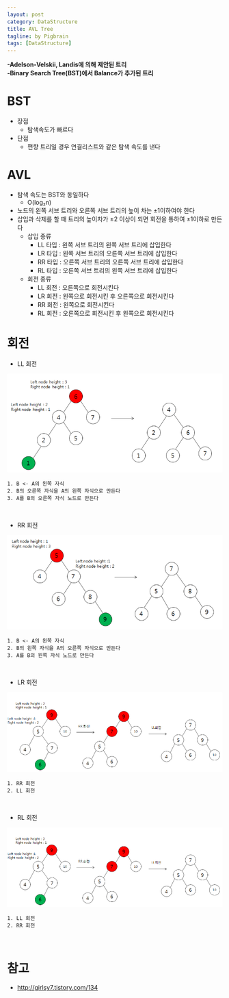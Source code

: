 ```yaml
---
layout: post
category: DataStructure
title: AVL Tree
tagline: by Pigbrain
tags: [DataStructure]
---
```


<!--more-->

**-Adelson-Velskii, Landis에 의해 제안된 트리**  
**-Binary Search Tree(BST)에서 Balance가 추가된 트리**    

# BST  
* 장점  
	* 탐색속도가 빠르다  
* 단점  
	* 편향 트리일 경우 연결리스트와 같은 탐색 속도를 낸다  

# AVL
* 탐색 속도는 BST와 동일하다 
	* O(log₂n)   
* 노드의 왼쪽 서브 트리와 오른쪽 서브 트리의 높이 차는 ±1이하여야 한다  
* 삽입과 삭제를 할 때 트리의 높이차가 ±2 이상이 되면 회전을 통하여 ±1이하로 만든다  
	* 삽입 종류  
		* LL 타입 : 왼쪽 서브 트리의 왼쪽 서브 트리에 삽입한다  
		* LR 타입 : 왼쪽 서브 트리의 오른쪽 서브 트리에 삽입한다 
		* RR 타입 : 오른쪽 서브 트리의 오른쪽 서브 트리에 삽입한다 
		* RL 타입 : 오른쪽 서브 트리의 왼쪽 서브 트리에 삽입한다 
	* 회전 종류     
		* LL 회전 : 오른쪽으로 회전시킨다    
		* LR 회전 : 왼쪽으로 회전시킨 후 오른쪽으로 회전시킨다 
		* RR 회전 : 왼쪽으로 회전시킨다     
		* RL 회전 : 오른쪽으로 회전시킨 후 왼쪽으로 회전시킨다      

# 회전  
* LL 회전  

<img src="/assets/themes/Snail/img/DataStructure/AVLTree/LL.png" alt="">

	1. B <- A의 왼쪽 자식 
	2. B의 오른쪽 자식을 A의 왼쪽 자식으로 만든다  
	3. A를 B의 오른쪽 자식 노드로 만든다  
  
<br>  
  
* RR 회전  

<img src="/assets/themes/Snail/img/DataStructure/AVLTree/RR.png" alt="">
  
	1. B <- A의 왼쪽 자식 
	2. B의 왼쪽 자식을 A의 오른쪽 자식으로 만든다  
	3. A를 B의 왼쪽 자식 노드로 만든다  
  
<br>  

* LR 회전  

<img src="/assets/themes/Snail/img/DataStructure/AVLTree/LR.png" alt="">
  
	1. RR 회전  
	2. LL 회전    
  
<br>  
  

* RL 회전  

<img src="/assets/themes/Snail/img/DataStructure/AVLTree/LR.png" alt="">

	1. LL 회전  
	2. RR 회전    
  
<br>   
  
# 참고
* http://girlsy7.tistory.com/134
